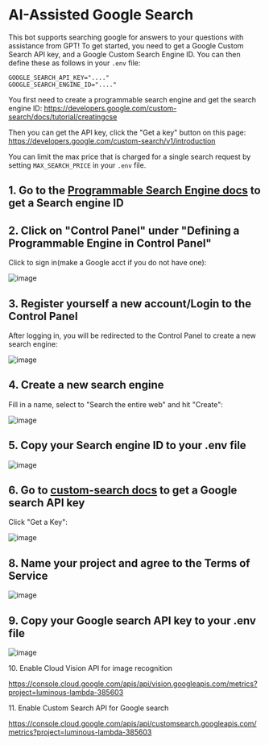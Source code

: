 # AI-Assisted Google Search  
This bot supports searching google for answers to your questions with assistance from GPT! To get started, you need to get a Google Custom Search API key, and a Google Custom Search Engine ID. You can then define these as follows in your `.env` file:  
```env  
GOOGLE_SEARCH_API_KEY="...."  
GOOGLE_SEARCH_ENGINE_ID="...."  
```  
  
You first need to create a programmable search engine and get the search engine ID: https://developers.google.com/custom-search/docs/tutorial/creatingcse  
  
Then you can get the API key, click the "Get a key" button on this page: https://developers.google.com/custom-search/v1/introduction  

You can limit the max price that is charged for a single search request by setting `MAX_SEARCH_PRICE` in your `.env` file.




1\. Go to the [Programmable Search Engine docs](https://developers.google.com/custom-search/docs/tutorial/creatingcse) to get a Search engine ID
----------------------------------------------------------------------


2\. Click on "Control Panel" under "Defining a Programmable Engine in Control Panel"
----------------------------------------

Click to sign in(make a Google acct if you do not have one):

![image](https://user-images.githubusercontent.com/23362597/233266042-98098ed5-72b2-41b3-9495-1a9f4d7e1101.png)


3\. Register yourself a new account/Login to the Control Panel
-----------------------------------

After logging in, you will be redirected to the Control Panel to create a new search engine:

![image](https://user-images.githubusercontent.com/23362597/233266323-53232468-2590-4820-b55f-08c78529d752.png)


4\. Create a new search engine
------------------------------

Fill in a name, select to "Search the entire web" and hit "Create":

![image](https://user-images.githubusercontent.com/23362597/233266738-b70f004d-4324-482e-a945-9b0193b60158.png)


5\. Copy your Search engine ID to your .env file
--------------------------

![image](https://user-images.githubusercontent.com/23362597/233267123-ea25a3bb-6cdb-4d46-a893-846ea4933632.png)


6\. Go to [custom-search docs](https://developers.google.com/custom-search/v1/introduction) to get a Google search API key
-------------------------------------------------

Click "Get a Key":

![image](https://user-images.githubusercontent.com/23362597/233267659-f82621f4-1f0b-46bf-8994-be443dd79932.png)


8\. Name your project and agree to the Terms of Service
------------------------------------

![image](https://user-images.githubusercontent.com/23362597/233267793-ca3c273d-ebc6-44a5-a49d-0d4c3223c992.png)


9\. Copy your Google search API key to your .env file
------------------------------------

![image](https://user-images.githubusercontent.com/23362597/233268067-5a6cfaf1-bec0-48b3-8add-70b218fb4264.png)

10\. Enable Cloud Vision API for image recognition

https://console.cloud.google.com/apis/api/vision.googleapis.com/metrics?project=luminous-lambda-385603

11\. Enable Custom Search API for Google search

https://console.cloud.google.com/apis/api/customsearch.googleapis.com/metrics?project=luminous-lambda-385603